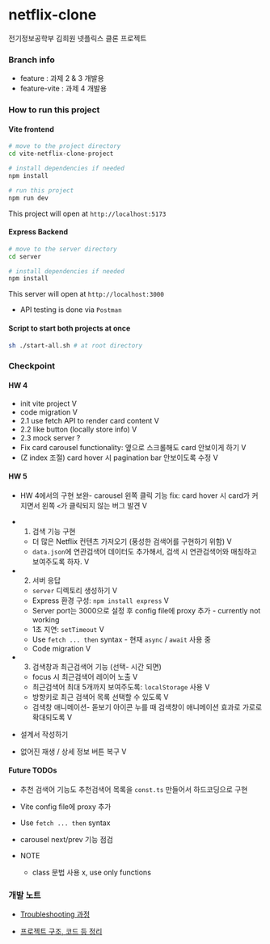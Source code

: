 # netflix-clone

전기정보공학부 김희원 넷플릭스 클론 프로젝트

### Branch info

- feature : 과제 2 & 3 개발용
- feature-vite : 과제 4 개발용

### How to run this project

#### Vite frontend

```bash
# move to the project directory
cd vite-netflix-clone-project

# install dependencies if needed
npm install

# run this project
npm run dev
```

This project will open at `http://localhost:5173`

#### Express Backend

```bash
# move to the server directory
cd server

# install dependencies if needed
npm install
```

This server will open at `http://localhost:3000`

- API testing is done via `Postman`

#### Script to start both projects at once

```bash
sh ./start-all.sh # at root directory
```

### Checkpoint

#### HW 4

- init vite project V
- code migration V
- 2.1 use fetch API to render card content V
- 2.2 like button (locally store info) V
- 2.3 mock server ?
- Fix card carousel functionality: 옆으로 스크롤해도 card 안보이게 하기 V
- (Z index 조절) card hover 시 pagination bar 안보이도록 수정 V

#### HW 5

- HW 4에서의 구현 보완- carousel 왼쪽 클릭 기능 fix: card hover 시 card가 커지면서 왼쪽 `<`가 클릭되지 않는 버그 발견 V

- 1. 검색 기능 구현

  - 더 많은 Netflix 컨텐츠 가저오기 (풍성한 검색어를 구현하기 위함) V
  - `data.json`에 연관검색어 데이터도 추가해서, 검색 시 연관검색어와 매칭하고 보여주도록 하자. V

- 2. 서버 응답

  - `server` 디렉토리 생성하기 V
  - Express 환경 구성: `npm install express` V
  - Server port는 3000으로 설정 후 config file에 proxy 추가 - currently not working
  - 1초 지연: `setTimeout` V
  - Use `fetch ... then` syntax - 현재 `async` / `await` 사용 중
  - Code migration V

- 3. 검색창과 최근검색어 기능 (선택- 시간 되면)

  - focus 시 최근검색어 레이어 노출 V
  - 최근검색어 최대 5개까지 보여주도록: `localStorage` 사용 V
  - 방향키로 최근 검색어 목록 선택할 수 있도록 V
  - 검색창 애니메이션- 돋보기 아이콘 누를 때 검색창이 애니메이션 효과로 가로로 확대되도록 V

- 설계서 작성하기

- 없어진 재생 / 상세 정보 버튼 복구 V

#### Future TODOs

- 추천 검색어 기능도 추천검색어 목록을 `const.ts` 만들어서 하드코딩으로 구현
- Vite config file에 proxy 추가
- Use `fetch ... then` syntax
- carousel next/prev 기능 점검

- NOTE
  - class 문법 사용 x, use only functions

### 개발 노트

- [Troubleshooting 과정](./TROUBLESHOOTING_NOTES.md)

- [프로젝트 구조, 코드 등 정리](./CODE_NOTES.md)

